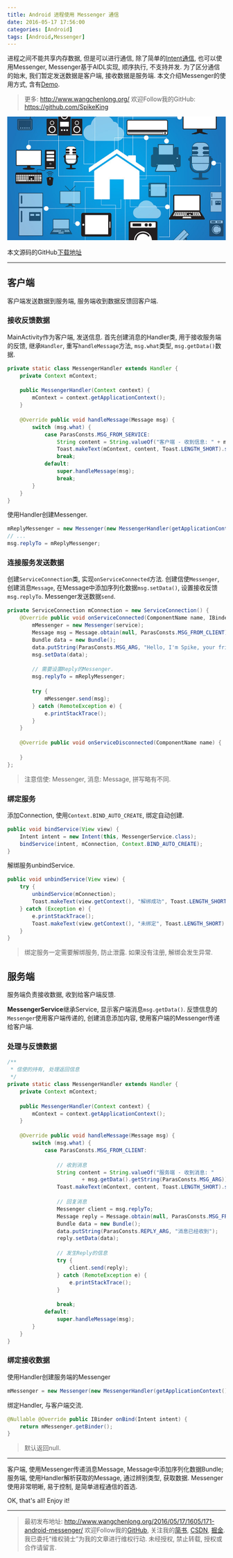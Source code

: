 ```yaml
---
title: Android 进程使用 Messenger 通信
date: 2016-05-17 17:56:00
categories: [Android]
tags: [Android,Messenger]
---
```


进程之间不能共享内存数据, 但是可以进行通信, 除了简单的[Intent通信](http://www.wangchenlong.org/2016/05/07/1605/072-serial-object/), 也可以使用Messenger, Messenger基于AIDL实现, 顺序执行, 不支持并发. 为了区分通信的始末, 我们暂定发送数据是客户端, 接收数据是服务端. 本文介绍Messenger的使用方式, 含有[Demo](https://github.com/SpikeKing/wcl-messenger-demo).

<!-- more -->
> 更多: http://www.wangchenlong.org/
> 欢迎Follow我的GitHub: https://github.com/SpikeKing

![Messenger](171-android-messenger/messenger-logo.png)

本文源码的GitHub[下载地址](https://github.com/SpikeKing/wcl-messenger-demo)

---

## 客户端

客户端发送数据到服务端, 服务端收到数据反馈回客户端.

### 接收反馈数据

MainActivity作为客户端, 发送信息. 首先创建消息的Handler类, 用于接收服务端的反馈, 继承``Handler``, 重写``handleMessage``方法, ``msg.what``类型, ``msg.getData()``数据.

``` java
private static class MessengerHandler extends Handler {
    private Context mContext;

    public MessengerHandler(Context context) {
        mContext = context.getApplicationContext();
    }

    @Override public void handleMessage(Message msg) {
        switch (msg.what) {
            case ParasConsts.MSG_FROM_SERVICE:
                String content = String.valueOf("客户端 - 收到信息: " + msg.getData().getString(ParasConsts.REPLY_ARG));
                Toast.makeText(mContext, content, Toast.LENGTH_SHORT).show();
                break;
            default:
                super.handleMessage(msg);
                break;
        }
    }
}
```

使用Handler创建Messenger.

``` java
mReplyMessenger = new Messenger(new MessengerHandler(getApplicationContext()));
// ...
msg.replyTo = mReplyMessenger;
```

### 连接服务发送数据

创建``ServiceConnection``类, 实现``onServiceConnected``方法. 创建信使``Messenger``, 创建消息``Message``, 在Message中添加序列化数据``msg.setData()``, 设置接收反馈``msg.replyTo``. Messenger发送数据``send``.

``` java
private ServiceConnection mConnection = new ServiceConnection() {
    @Override public void onServiceConnected(ComponentName name, IBinder service) {
        mMessenger = new Messenger(service);
        Message msg = Message.obtain(null, ParasConsts.MSG_FROM_CLIENT);
        Bundle data = new Bundle();
        data.putString(ParasConsts.MSG_ARG, "Hello, I'm Spike, your friends.");
        msg.setData(data);

        // 需要设置Reply的Messenger.
        msg.replyTo = mReplyMessenger;

        try {
            mMessenger.send(msg);
        } catch (RemoteException e) {
            e.printStackTrace();
        }
    }

    @Override public void onServiceDisconnected(ComponentName name) {

    }
};
```

> 注意信使: Messenger, 消息: Message, 拼写略有不同.

### 绑定服务

添加Connection, 使用``Context.BIND_AUTO_CREATE``, 绑定自动创建.

``` java
public void bindService(View view) {
    Intent intent = new Intent(this, MessengerService.class);
    bindService(intent, mConnection, Context.BIND_AUTO_CREATE);
}
```

解绑服务unbindService.

``` java
public void unbindService(View view) {
    try {
        unbindService(mConnection);
        Toast.makeText(view.getContext(), "解绑成功", Toast.LENGTH_SHORT).show();
    } catch (Exception e) {
        e.printStackTrace();
        Toast.makeText(view.getContext(), "未绑定", Toast.LENGTH_SHORT).show();
    }
}
```

> 绑定服务一定需要解绑服务, 防止泄露. 如果没有注册, 解绑会发生异常.

## 服务端

服务端负责接收数据, 收到给客户端反馈.

**MessengerService**继承Service, 显示客户端消息``msg.getData()``. 反馈信息的``Messenger``使用客户端传递的, 创建消息添加内容, 使用客户端的Messenger传递给客户端.

### 处理与反馈数据

``` java
/**
 * 信使的持有, 处理返回信息
 */
private static class MessengerHandler extends Handler {
    private Context mContext;

    public MessengerHandler(Context context) {
        mContext = context.getApplicationContext();
    }

    @Override public void handleMessage(Message msg) {
        switch (msg.what) {
            case ParasConsts.MSG_FROM_CLIENT:

                // 收到消息
                String content = String.valueOf("服务端 - 收到消息: "
                        + msg.getData().getString(ParasConsts.MSG_ARG));
                Toast.makeText(mContext, content, Toast.LENGTH_SHORT).show();

                // 回复消息
                Messenger client = msg.replyTo;
                Message reply = Message.obtain(null, ParasConsts.MSG_FROM_SERVICE);
                Bundle data = new Bundle();
                data.putString(ParasConsts.REPLY_ARG, "消息已经收到");
                reply.setData(data);

                // 发生Reply的信息
                try {
                    client.send(reply);
                } catch (RemoteException e) {
                    e.printStackTrace();
                }

                break;
            default:
                super.handleMessage(msg);
        }
    }
}
```

### 绑定接收数据

使用Handler创建服务端的Messenger

```java
mMessenger = new Messenger(new MessengerHandler(getApplicationContext()));
```

绑定Handler, 与客户端交流.

``` java
@Nullable @Override public IBinder onBind(Intent intent) {
    return mMessenger.getBinder();
}
```

> 默认返回null.

---

客户端, 使用Messenger传递消息Message, Message中添加序列化数据Bundle; 服务端, 使用Handler解析获取的Message, 通过辨别类型, 获取数据. Messenger使用非常明晰, 易于控制, 是简单进程通信的首选.

OK, that's all! Enjoy it!

---

> 最初发布地址: 
> http://www.wangchenlong.org/2016/05/17/1605/171-android-messenger/
> 欢迎Follow我的[GitHub](https://github.com/SpikeKing), 关注我的[简书](http://www.jianshu.com/users/e2b4dd6d3eb4/latest_articles), [CSDN](http://blog.csdn.net/caroline_wendy), [掘金](http://gold.xitu.io/#/user/56de98c2f3609a005442ec58). 
> 我已委托“维权骑士”为我的文章进行维权行动. 未经授权, 禁止转载, 授权或合作请留言.

